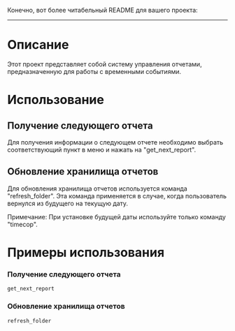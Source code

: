 Конечно, вот более читабельный README для вашего проекта:

---

# Описание

Этот проект представляет собой систему управления отчетами, предназначенную для работы с временными событиями.

# Использование

## Получение следующего отчета

Для получения информации о следующем отчете необходимо выбрать соответствующий пункт в меню и нажать на "get_next_report".

## Обновление хранилища отчетов

Для обновления хранилища отчетов используется команда "refresh_folder". Эта команда применяется в случае, когда пользователь вернулся из будущего на текущую дату.

Примечание: При установке будущей даты используйте только команду "timecop".

# Примеры использования

### Получение следующего отчета

```
get_next_report
```

### Обновление хранилища отчетов

```
refresh_folder
```


